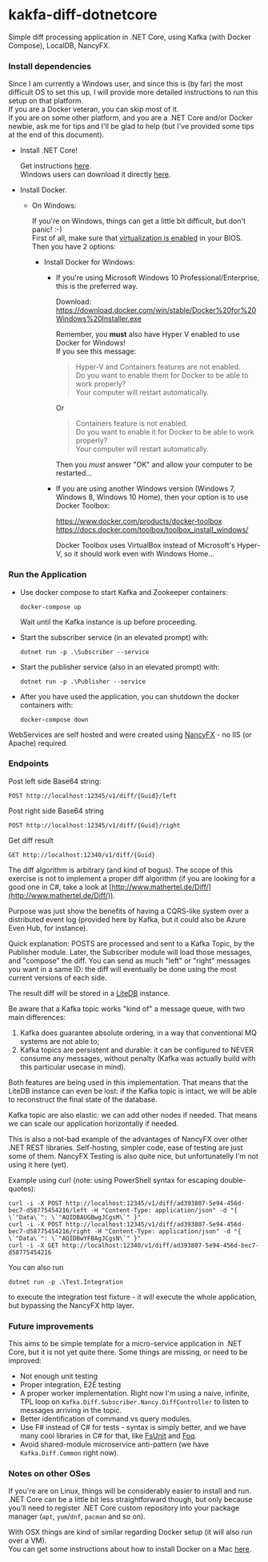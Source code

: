 # kakfa-diff-dotnetcore
Simple diff processing application in .NET Core, using Kafka (with Docker Compose), LocalDB, NancyFX.

### Install dependencies

Since I am currently a Windows user, and since this is (by far) the most difficult OS to set this up, I will provide more detailed instructions to run this setup on that platform.<br>
If you are a Docker veteran, you can skip most of it.<br>
If you are on some other platform, and you are a .NET Core and/or Docker newbie, ask me for tips and I'll be glad to help (but I've provided some tips at the end of this document).

- Install .NET Core!<br>

  Get instructions [here](https://github.com/dotnet/core/blob/master/release-notes/download-archives/2.0.3.md).<br>
  Windows users can download it directly [here](https://download.microsoft.com/download/D/7/2/D725E47F-A4F1-4285-8935-A91AE2FCC06A/dotnet-sdk-2.0.3-win-x64.exe).

- Install Docker.<br>
  - On Windows:<br>

    If you're on Windows, things can get a little bit difficult, but don't panic! :-)<br>
    First of all, make sure that [virtualization is enabled](https://docs.docker.com/docker-for-windows/troubleshoot/#virtualization-must-be-enabled) in your BIOS.<br>
    Then you have 2 options:

    - Install Docker for Windows:<br>

      - If you're using Microsoft Windows 10 Professional/Enterprise, this is the preferred way.

        Download:<br>
        https://download.docker.com/win/stable/Docker%20for%20Windows%20Installer.exe

        Remember, you **must** also have Hyper V enabled to use Docker for Windows!<br>
        If you see this message:

        > Hyper-V and Containers features are not enabled.<br>
        > Do you want to enable them for Docker to be able to work properly?<br>
        > Your computer will restart automatically.

        Or

        > Containers feature is not enabled.<br>
        > Do you want to enable it for Docker to be able to work properly?<br>
        > Your computer will restart automatically.

        Then you *must* answer "OK" and allow your computer to be restarted...

      - If you are using another Windows version (Windows 7, Windows 8, Windows 10 Home), then your option is to use Docker Toolbox:<br>

        https://www.docker.com/products/docker-toolbox<br>
        https://docs.docker.com/toolbox/toolbox_install_windows/<br>

        Docker Toolbox uses VirtualBox instead of Microsoft's Hyper-V, so it should work even with Windows Home...

### Run the Application

- Use docker compose to start Kafka and Zookeeper containers:

      docker-compose up

  Wait until the Kafka instance is up before proceeding.

- Start the subscriber service (in an elevated prompt) with:

      dotnet run -p .\Subscriber --service

- Start the publisher service (also in an elevated prompt) with:

      dotnet run -p .\Publisher --service

- After you have used the application, you can shutdown the docker containers with:

      docker-compose down

WebServices are self hosted and were created using [NancyFX](http://nancyfx.org/) - no IIS (or Apache) required.

### Endpoints

Post left side Base64 string:

    POST http://localhost:12345/v1/diff/{Guid}/left

Post right side Base64 string

    POST http://localhost:12345/v1/diff/{Guid}/right

Get diff result

    GET http://localhost:12340/v1/diff/{Guid}

The diff algorithm is arbitrary (and kind of bogus). The scope of this exercise is not to implement a proper diff
algorithm (if you are looking for a good one in C#, take a look at
[http://www.mathertel.de/Diff/](http://www.mathertel.de/Diff/)).

Purpose was just show the benefits of having a CQRS-like system over a distributed event log (provided here by Kafka, but it could also be
Azure Even Hub, for instance).

Quick explanation: POSTS are processed and sent to a Kafka Topic, by the Publisher module. Later, the Subscriber
module will load those messages, and "compose" the diff. You can send as much "left" or "right" messages you want in
a same ID: the diff will eventually be done using the most current versions of each side.

The result diff will be stored in a [LiteDB](https://github.com/mbdavid/LiteDB) instance.

Be aware that a Kafka topic works "kind of" a message queue, with two main differences:
1) Kafka does guarantee absolute ordering, in a way that conventional MQ systems are not able to;
2) Kafka topics are persistent and durable: it can be configured to NEVER consume any messages, without penalty (Kafka
was actually build with this particular usecase in mind).

Both features are being used in this implementation. That means that the LiteDB instance can even be lost: if the
Kafka topic is intact, we will be able to reconstruct the final state of the database.

Kafka topic are also elastic: we can add other nodes if needed. That means we can scale our application horizontally
if needed.

This is also a not-bad example of the advantages of NancyFX over other .NET REST libraries. Self-hosting, simpler code,
 ease of testing are just some of them. NancyFX Testing is also quite nice, but unfortunatelly I'm not using it here
 (yet).

Example using curl (note: using PowerShell syntax for escaping double-quotes):

    curl -i -X POST http://localhost:12345/v1/diff/ad393807-5e94-456d-bec7-d58775454216/left -H "Content-Type: application/json" -d "{ \`"Data\`": \`"AQIDBAUGBwgJCgsM\`" }"
    curl -i -X POST http://localhost:12345/v1/diff/ad393807-5e94-456d-bec7-d58775454216/right -H "Content-Type: application/json" -d "{ \`"Data\`": \`"AQIDBwYFBAgJCgsN\`" }"
    curl -i -X GET http://localhost:12340/v1/diff/ad393807-5e94-456d-bec7-d58775454216

You can also run

    dotnet run -p .\Test.Integration

to execute the integration test fixture - it will execute the whole application, but bypassing the NancyFX http layer.


### Future improvements

This aims to be simple template for a micro-service application in .NET Core, but it is not yet quite there. Some
things are missing, or need to be improved:

- Not enough unit testing
- Proper integration, E2E testing
- A proper worker implementation. Right now I'm using a naive, infinite, TPL loop on
`Kafka.Diff.Subscriber.Nancy.DiffController` to listen to messages arriving in the topic.
- Better identification of command vs query modules.
- Use F# instead of C# for tests - syntax is simply better, and we have many cool libraries in C# for that, like
[FsUnit](https://github.com/fsprojects/FsUnit) and [Foq](https://github.com/fsprojects/Foq).
- Avoid shared-module microservice anti-pattern (we have `Kafka.Diff.Common` right now).

### Notes on other OSes

If you're are on Linux, things will be considerably easier to install and run.<br>
.NET Core can be a little bit less straightforward though, but only because you'll need to register .NET Core custom repository into your package manager (`apt`, `yum`/`dnf`, `pacman` and so on).

With OSX things are kind of similar regarding Docker setup (it will also run over a VM).<br>
You can get some instructions about how to install Docker on a Mac [here](https://docs.docker.com/docker-for-mac/install/#download-docker-for-mac).




